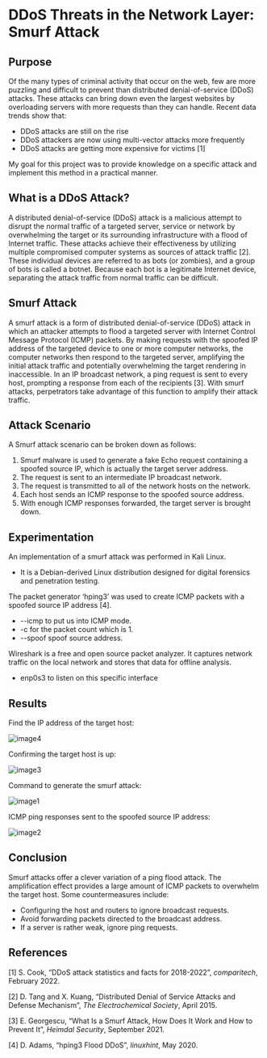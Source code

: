 # DDoS Threats in the Network Layer: Smurf Attack 

## Purpose 

Of the many types of criminal activity that occur on the web, few are more puzzling and difficult to prevent than distributed denial-of-service (DDoS) attacks. These attacks can bring down even the largest websites by overloading servers with more requests than they can handle. Recent data trends show that:
* DDoS attacks are still on the rise
* DDoS attackers are now using multi-vector attacks more frequently 
* DDoS attacks are getting more expensive for victims [1]

My goal for this project was to provide knowledge on a specific attack and implement this method in a practical manner.  

## What is a DDoS Attack?

A distributed denial-of-service (DDoS) attack is a malicious attempt to disrupt the normal traffic of a targeted server, service or network by overwhelming the target or its surrounding infrastructure with a flood of Internet traffic. These attacks achieve their effectiveness by utilizing multiple compromised computer systems as sources of attack traffic [2]. These individual devices are referred to as bots (or zombies), and a group of bots is called a botnet. Because each bot is a legitimate Internet device, separating the attack traffic from normal traffic can be difficult.

## Smurf Attack 

A smurf attack is a form of distributed denial-of-service (DDoS) attack in which an attacker attempts to flood a targeted server with Internet Control Message Protocol (ICMP) packets. By making requests with the spoofed IP address of the targeted device to one or more computer networks, the computer networks then respond to the targeted server, amplifying the initial attack traffic and potentially overwhelming the target rendering in inaccessible. In an IP broadcast network, a ping request is sent to every host, prompting a response from each of the recipients [3]. With smurf attacks, perpetrators take advantage of this function to amplify their attack traffic.

## Attack Scenario 

A Smurf attack scenario can be broken down as follows: 
1. Smurf malware is used to generate a fake Echo request containing a spoofed source IP, which is actually the target server address. 
2. The request is sent to an intermediate IP broadcast network. 
3. The request is transmitted to all of the network hosts on the network. 
4. Each host sends an ICMP response to the spoofed source address. 
5. With enough ICMP responses forwarded, the target server is brought down. 

## Experimentation 

An implementation of a smurf attack was performed in Kali Linux. 
* It is a Debian-derived Linux distribution designed for digital forensics and penetration testing. 

The packet generator ‘hping3’ was used to create ICMP packets with a spoofed source IP address [4].  
* --icmp to put us into ICMP mode. 
* -c for the packet count which is 1. 
* --spoof spoof source address. 

Wireshark is a free and open source packet analyzer. It captures network traffic on the local network and stores that data for offline analysis.
* enp0s3 to listen on this specific interface

## Results 

Find the IP address of the target host:

![image4](https://github.com/markach151/SmurfAttackKaliLinux/assets/84886088/6fd298a7-975b-4dc1-8723-94a72f1c0271)

Confirming the target host is up:

![image3](https://github.com/markach151/SmurfAttackKaliLinux/assets/84886088/84c23807-ab71-4647-a438-e7928269ecb5)

Command to generate the smurf attack: 

![image1](https://github.com/markach151/SmurfAttackKaliLinux/assets/84886088/e3098122-b240-4ce4-89e8-5acf7b9b18ed)

ICMP ping responses sent to the spoofed source IP address: 

![image2](https://github.com/markach151/SmurfAttackKaliLinux/assets/84886088/94225c7a-8cf5-429f-8644-afd95e3e3b92)

## Conclusion 

Smurf attacks offer a clever variation of a ping flood attack. The amplification effect provides a large amount of ICMP packets to overwhelm the target host. Some countermeasures include: 
* Configuring the host and routers to ignore broadcast requests. 
* Avoid forwarding packets directed to the broadcast address. 
* If a server is rather weak, ignore ping requests. 

## References 

[1] S. Cook, “DDoS attack statistics and facts for 2018-2022”, _comparitech_, February 2022. 

[2] D. Tang and X. Kuang, “Distributed Denial of Service Attacks and Defense Mechanism”, _The Electrochemical Society_, April 2015. 

[3] E. Georgescu, “What Is a Smurf Attack, How Does It Work and How to Prevent It”, _Heimdal Security_, September 2021. 

[4] D. Adams, “hping3 Flood DDoS”, _linuxhint_, May 2020.
